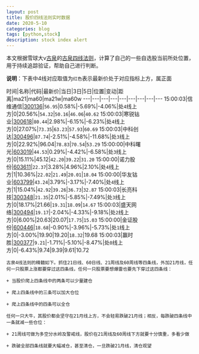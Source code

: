 ```yaml
---
layout: post
title: 股价四线法则实时数据
date: 2020-5-10
categories: blog
tags: [python,stock]
description: stock index alert
---
```



本文根据雪球大v[古泉](https://xueqiu.com/u/7148646888)的[古泉四线法则](https://xueqiu.com/7148646888/130498192)，计算了自己的一些自选股当前所处位置，用于持续追踪验证，帮助自己进行判断。

**说明**：下表中4线对应取值为`红色`表示最新价处于对应指标上方，属正面

时间|名称|代码|最新价|当日|3日|5日|位置|变动|距离|ma21|ma60|ma21w|ma60w
---|---|---|---|---|---|---|---|---
15:00:03|信维通信|[300136](https://xueqiu.com/S/SZ300136)|`56.95`|0.58%|-5.69%|-4.06%|处`4`线上方|0|20.56%|`54.32`|`50.16`|`46.06`|`40.62`
15:00:03|寒锐钴业|[300618](https://xueqiu.com/S/SZ300618)|`80.44`|2.98%|-6.15%|-6.23%|处`4`线上方|0|27.07%|`73.35`|`63.23`|`57.93`|`60.69`
15:00:03|中科创达|[300496](https://xueqiu.com/S/SZ300496)|`87.74`|-2.51%|-4.58%|-11.68%|处`3`线上方|0|22.92%|96.04|`78.83`|`70.54`|`53.29`
15:00:00|中科曙光|[603019](https://xueqiu.com/S/SH603019)|`44.53`|0.29%|-4.42%|-6.58%|处`3`线上方|0|15.11%|45.12|`42.20`|`39.22`|`31.20`
15:00:00|诺力股份|[603611](https://xueqiu.com/S/SH603611)|`22.37`|3.28%|4.96%|2.10%|处`4`线上方|1|10.36%|`22.02`|`21.49`|`20.01`|`18.04`
15:00:00|华友钴业|[603799](https://xueqiu.com/S/SH603799)|`43.24`|3.79%|-3.17%|-7.40%|处`4`线上方|1|15.04%|`42.92`|`39.26`|`36.73`|`32.87`
15:00:03|长亮科技|[300348](https://xueqiu.com/S/SZ300348)|`21.35`|2.01%|-5.85%|-7.49%|处`3`线上方|0|18.17%|21.66|`19.31`|`18.09`|`14.67`
15:00:03|盛天网络|[300494](https://xueqiu.com/S/SZ300494)|`19.17`|-2.04%|-4.33%|-9.18%|处`2`线上方|0|6.00%|20.63|20.07|`17.75`|`15.03`
15:00:00|金证股份|[600446](https://xueqiu.com/S/SH600446)|`18.68`|-0.90%|-3.96%|-5.73%|处`1`线上方|0|-3.00%|19.90|19.20|`18.32`|19.68
15:00:03|赢时胜|[300377](https://xueqiu.com/S/SZ300377)|`9.21`|-1.71%|-5.10%|-8.47%|处`0`线上方|0|-6.43%|9.74|9.39|9.61|10.72

```
古泉4线法则的精髓如下。抓住21日线、60日线、21周线及60周线等四条线，外加21月线，任何一只股票上涨都要穿过这四条线，任何一只股票要想爆雷也要先下穿过这四条线：

+ 当股价爬上四条线中的两条可以少量建仓

+ 爬上四条线中的三条可以加大仓位

+ 爬上四条线中的四条可以全仓

任何一只大牛，其股价都会坚守在21月线上方，不会轻易跌破21月线；相反，每跌破四条线中一条就减一些仓位：

+ 21周线可做为多空分水岭及警戒线，股价在21周线及60周线下方就要十分慎重，多看少做

+ 跌破全部四条线就要大幅减仓，甚至清仓，一旦跌破21月线，清仓观望
```